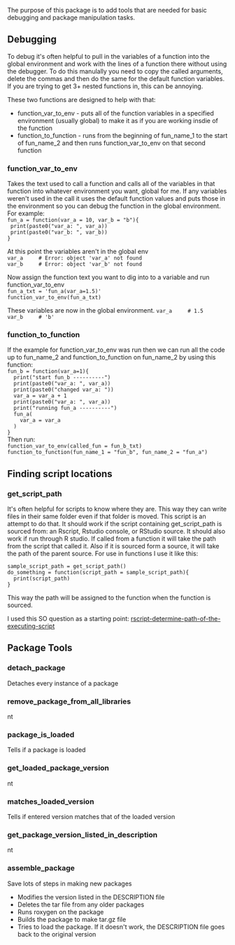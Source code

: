 The purpose of this package is to add tools that are needed for basic debugging and package manipulation tasks.  


## Debugging  
To debug it's often helpful to pull in the variables of a function into the global environment and work with the lines of a function there without using the debugger. To do this manulally you need to copy the called arguments, delete the commas and then do the same for the default function variables. If you are trying to get 3+ nested functions in, this can be annoying.   

These two functions are designed to help with that:  
* function_var_to_env - puts all of the function variables in a specified environment (usually global) to make it as if you are working insdie of the function  
* function_to_function - runs from the beginning of fun_name_1 to the start of fun_name_2 and then runs function_var_to_env on that second function  

### function_var_to_env  
Takes the text used to call a function and calls all of the variables in that function into whatever environment you want, global for me.  If any variables weren't used in the call it uses the default function values and puts those in the environment so you can debug the function in the global environment. For example:  
`fun_a = function(var_a = 10, var_b = "b"){`  
` print(paste0("var_a: ", var_a))`  
` print(paste0("var_b: ", var_b))`  
`}`  
  
At this point the variables aren't in the global env  
`var_a     # Error: object 'var_a' not found`  
`var_b     # Error: object 'var_b' not found`  
  
Now assign the function text you want to dig into to a variable and run function_var_to_env  
`fun_a_txt = 'fun_a(var_a=1.5)'`  
`function_var_to_env(fun_a_txt)`  
   
These variables are now in the global environment.
`var_a     # 1.5`  
`var_b     # 'b'`  
  
### function_to_function  
If the example for function_var_to_env was run then we can run all the code up to fun_name_2 and function_to_function on fun_name_2 by using this function:  
`fun_b = function(var_a=1){`  
`  print("start fun_b ----------")`  
`  print(paste0("var_a: ", var_a))`  
`  print(paste0("changed var_a: "))`  
`  var_a = var_a + 1`  
`  print(paste0("var_a: ", var_a))`  
`  print("running fun_a ----------")`  
`  fun_a(`  
`    var_a = var_a`  
`  )`  
`}`  
Then run:  
`function_var_to_env(called_fun = fun_b_txt)`  
`function_to_function(fun_name_1 = "fun_b", fun_name_2 = "fun_a")`  

## Finding script locations  

### get_script_path  
It's often helpful for scripts to know where they are.  This way they can write files in their same folder even if that folder is moved.  This script is an attempt to do that.  It should work if the script containing get_script_path is sourced from: an Rscript, Rstudio console, or RStudio source.  It should also work if run through R studio.  If called from a function it will take the path from the script that called it.  Also if it is sourced form a source, it will take the path of the parent source.  For use in functions I use it like this:  

`sample_script_path = get_script_path()`  
`do_something = function(script_path = sample_script_path){`  
`  print(script_path)`  
`}`  

This way the path will be assigned to the function when the function is sourced.

I used this SO question as a starting point: [rscript-determine-path-of-the-executing-script](https://stackoverflow.com/questions/1815606/rscript-determine-path-of-the-executing-script)


## Package Tools

### detach_package  
Detaches every instance of a package  

### remove_package_from_all_libraries  
nt  

### package_is_loaded  
Tells if a package is loaded  

### get_loaded_package_version  
nt  

### matches_loaded_version  
Tells if entered version matches that of the loaded version  

### get_package_version_listed_in_description  
nt  

### assemble_package  
Save lots of steps in making new packages  
* Modifies the version listed in the DESCRIPTION file  
* Deletes the tar file from any older packages
* Runs roxygen on the package
* Builds the package to make tar.gz file
* Tries to load the package.  If it doesn't work, the DESCRIPTION file goes back to the original version




